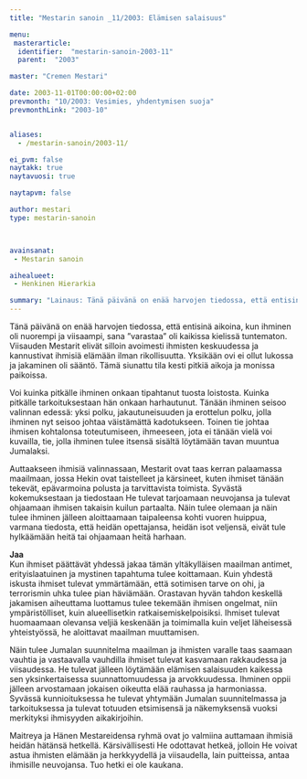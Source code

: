 ```yaml
---
title: "Mestarin sanoin _11/2003: Elämisen salaisuus"

menu:
 masterarticle:
  identifier:  "mestarin-sanoin-2003-11"
  parent:  "2003"

master: "Cremen Mestari"

date: 2003-11-01T00:00:00+02:00
prevmonth: "10/2003: Vesimies, yhdentymisen suoja"
prevmonthLink: "2003-10"


aliases:
  - /mestarin-sanoin/2003-11/

ei_pvm: false
naytakk: true
naytavuosi: true

naytapvm: false

author: mestari
type: mestarin-sanoin



avainsanat:
 - Mestarin sanoin

aihealueet:
 - Henkinen Hierarkia

summary: "Lainaus: Tänä päivänä on enää harvojen tiedossa, että entisinä aikoina, kun ihminen oli nuorempi ja viisaampi, sana ”varastaa” oli kaikissa kielissä tuntematon. Viisauden Mestarit elivät silloin avoimesti ihmisten keskuudessa ja kannustivat ihmisiä elämään ilman rikollisuutta."
---
```

<p>Tänä päivänä on enää harvojen tiedossa, että entisinä aikoina, kun ihminen oli nuorempi ja viisaampi, sana ”varastaa” oli kaikissa kielissä tuntematon. Viisauden Mestarit elivät silloin avoimesti ihmisten keskuudessa ja kannustivat ihmisiä elämään ilman rikollisuutta. Yksikään ovi ei ollut lukossa ja jakaminen oli sääntö. Tämä siunattu tila kesti pitkiä aikoja ja monissa paikoissa.</p>
<p>Voi kuinka pitkälle ihminen onkaan tipahtanut tuosta loistosta. Kuinka pitkälle tarkoituksestaan hän onkaan harhautunut. Tänään ihminen seisoo valinnan edessä: yksi polku, jakautuneisuuden ja erottelun polku, jolla ihminen nyt seisoo johtaa väistämättä kadotukseen. Toinen tie johtaa ihmisen kohtalonsa toteutumiseen, ihmeeseen, jota ei tänään vielä voi kuvailla, tie, jolla ihminen tulee itsensä sisältä löytämään tavan muuntua Jumalaksi.</p>
<p>Auttaakseen ihmisiä valinnassaan, Mestarit ovat taas kerran palaamassa maailmaan, jossa Hekin ovat taistelleet ja kärsineet, kuten ihmiset tänään tekevät, epävarmoina polusta ja tarvittavista toimista. Syvästä kokemuksestaan ja tiedostaan He tulevat tarjoamaan neuvojansa ja tulevat ohjaamaan ihmisen takaisin kuilun partaalta. Näin tulee olemaan ja näin tulee ihminen jälleen aloittaamaan taipaleensa kohti vuoren huippua, varmana tiedosta, että heidän opettajansa, heidän isot veljensä, eivät tule hylkäämään heitä tai ohjaamaan heitä harhaan.</p>
<p><strong>Jaa</strong><br>
Kun ihmiset päättävät yhdessä jakaa tämän yltäkylläisen maailman antimet, erityislaatuinen ja mystinen tapahtuma tulee koittamaan. Kuin yhdestä iskusta ihmiset tulevat ymmärtämään, että sotimisen tarve on ohi, ja terrorismin uhka tulee pian häviämään. Orastavan hyvän tahdon keskellä jakamisen aiheuttama luottamus tulee tekemään ihmisen ongelmat, niin ympäristölliset, kuin alueellisetkin ratkaisemiskelpoisiksi. Ihmiset tulevat huomaamaan olevansa veljiä keskenään ja toimimalla kuin veljet läheisessä yhteistyössä, he aloittavat maailman muuttamisen.</p>
<p>Näin tulee Jumalan suunnitelma maailman ja ihmisten varalle taas saamaan vauhtia ja vastaavalla vauhdilla ihmiset tulevat kasvamaan rakkaudessa ja viisaudessa. He tulevat jälleen löytämään elämisen salaisuuden kaikessa sen yksinkertaisessa suunnattomuudessa ja arvokkuudessa. Ihminen oppii jälleen arvostamaan jokaisen oikeutta elää rauhassa ja harmoniassa. Syvässä kunnioituksessa he tulevat yhtymään Jumalan suunnitelmassa ja tarkoituksessa ja tulevat totuuden etsimisensä ja näkemyksensä vuoksi merkityksi ihmisyyden aikakirjoihin.</p>
<p>Maitreya ja Hänen Mestareidensa ryhmä ovat jo valmiina auttamaan ihmisiä heidän hätänsä hetkellä. Kärsivällisesti He odottavat hetkeä, jolloin He voivat astua ihmisten elämään ja herkkyydellä ja viisaudella, lain puitteissa, antaa ihmisille neuvojansa. Tuo hetki ei ole kaukana.</p>
